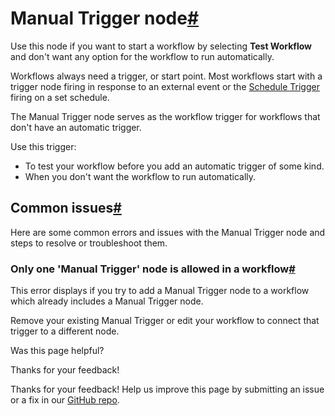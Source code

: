 [ ](https://github.com/n8n-io/n8n-docs/edit/main/docs/integrations/builtin/core-nodes/n8n-nodes-base.manualworkflowtrigger.md "Edit this page")

# Manual Trigger node[#](#manual-trigger-node "Permanent link")

Use this node if you want to start a workflow by selecting **Test Workflow** and don't want any option for the workflow to run automatically.

Workflows always need a trigger, or start point. Most workflows start with a trigger node firing in response to an external event or the [Schedule Trigger](../n8n-nodes-base.scheduletrigger/) firing on a set schedule.

The Manual Trigger node serves as the workflow trigger for workflows that don't have an automatic trigger.

Use this trigger:

  * To test your workflow before you add an automatic trigger of some kind.
  * When you don't want the workflow to run automatically.



## Common issues[#](#common-issues "Permanent link")

Here are some common errors and issues with the Manual Trigger node and steps to resolve or troubleshoot them.

### Only one 'Manual Trigger' node is allowed in a workflow[#](#only-one-manual-trigger-node-is-allowed-in-a-workflow "Permanent link")

This error displays if you try to add a Manual Trigger node to a workflow which already includes a Manual Trigger node.

Remove your existing Manual Trigger or edit your workflow to connect that trigger to a different node.

Was this page helpful? 

Thanks for your feedback! 

Thanks for your feedback! Help us improve this page by submitting an issue or a fix in our [GitHub repo](https://github.com/n8n-io/n8n-docs). 

